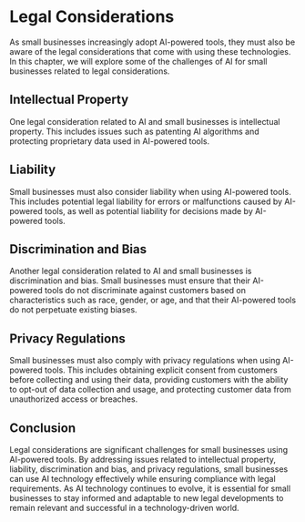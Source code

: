 Legal Considerations
======================================================================

As small businesses increasingly adopt AI-powered tools, they must also be aware of the legal considerations that come with using these technologies. In this chapter, we will explore some of the challenges of AI for small businesses related to legal considerations.

Intellectual Property
---------------------

One legal consideration related to AI and small businesses is intellectual property. This includes issues such as patenting AI algorithms and protecting proprietary data used in AI-powered tools.

Liability
---------

Small businesses must also consider liability when using AI-powered tools. This includes potential legal liability for errors or malfunctions caused by AI-powered tools, as well as potential liability for decisions made by AI-powered tools.

Discrimination and Bias
-----------------------

Another legal consideration related to AI and small businesses is discrimination and bias. Small businesses must ensure that their AI-powered tools do not discriminate against customers based on characteristics such as race, gender, or age, and that their AI-powered tools do not perpetuate existing biases.

Privacy Regulations
-------------------

Small businesses must also comply with privacy regulations when using AI-powered tools. This includes obtaining explicit consent from customers before collecting and using their data, providing customers with the ability to opt-out of data collection and usage, and protecting customer data from unauthorized access or breaches.

Conclusion
----------

Legal considerations are significant challenges for small businesses using AI-powered tools. By addressing issues related to intellectual property, liability, discrimination and bias, and privacy regulations, small businesses can use AI technology effectively while ensuring compliance with legal requirements. As AI technology continues to evolve, it is essential for small businesses to stay informed and adaptable to new legal developments to remain relevant and successful in a technology-driven world.
